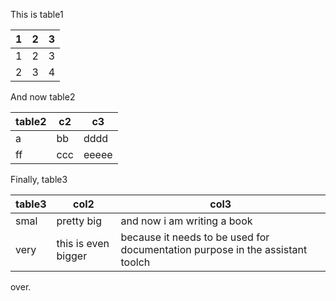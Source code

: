 This is table1

| 1 | 2 | 3 |
|---|---|---|
| 1 | 2 | 3 |
| 2 | 3 | 4 |

And now table2

| table2 | c2  | c3    |
|--------|-----|-------|
| a      | bb  | dddd  |
| ff     | ccc | eeeee |

Finally, table3

| table3 | col2                | col3                                                                          |
|--------|---------------------|-------------------------------------------------------------------------------|
| smal   | pretty big          | and now i am writing a book                                                   |
| very   | this is even bigger | because it needs to be used for documentation purpose in the assistant toolch |

over.
